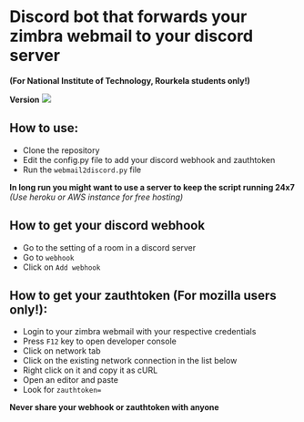 # Discord bot that forwards your zimbra webmail to your discord server
__(For National Institute of Technology, Rourkela students only!)__

__Version__ ![](https://img.shields.io/badge/webmail2discord-1.0.0-brightgreen.svg )

## How to use:
- Clone the repository
- Edit the config.py file to add your discord webhook and zauthtoken
- Run the `webmail2discord.py` file

__In long run you might want to use a server to keep the script running 24x7__
*(Use heroku or AWS instance for free hosting)*

## How to get your discord webhook
- Go to the setting of a room in a discord server
- Go to `webhook`
- Click on `Add webhook`

## How to get your zauthtoken (For mozilla users only!):
- Login to your zimbra webmail with your respective credentials
- Press `F12` key to open developer console
- Click on network tab
- Click on the existing network connection in the list below
- Right click on it and copy it as cURL
- Open an editor and paste
- Look for `zauthtoken=`

__Never share your webhook or zauthtoken with anyone__

